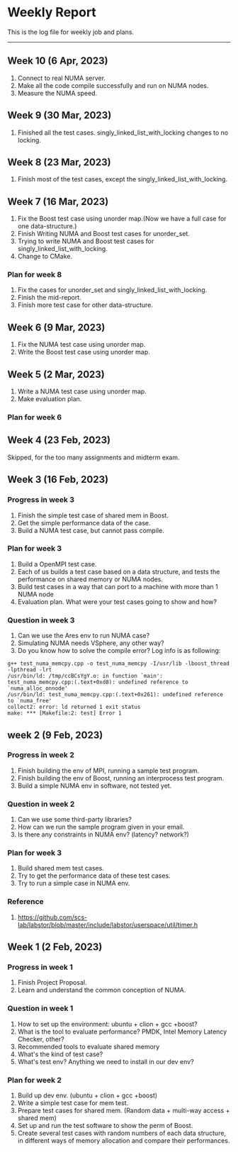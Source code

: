 # Weekly Report

This is the log file for weekly job and plans.

---

## Week 10 (6 Apr, 2023)

1. Connect to real NUMA server.
1. Make all the code compile successfully and run on NUMA nodes.
1. Measure the NUMA speed.

## Week 9 (30 Mar, 2023)

1. Finished all the test cases. singly_linked_list_with_locking changes to no locking.

## Week 8 (23 Mar, 2023)

1. Finish most of the test cases, except the singly_linked_list_with_locking.

## Week 7 (16 Mar, 2023)

1. Fix the Boost test case using unorder map.(Now we have a full case for one data-structure.)
1. Finish Writing NUMA and Boost test cases for unorder_set.
1. Trying to write NUMA and Boost test cases for singly_linked_list_with_locking.
1. Change to CMake.

### Plan for week 8

1. Fix the cases for unorder_set and singly_linked_list_with_locking.
1. Finish the mid-report.
1. Finish more test case for other data-structure.

## Week 6 (9 Mar, 2023)

1. Fix the NUMA test case using unorder map.
1. Write the Boost test case using unorder map.

## Week 5 (2 Mar, 2023)

1. Write a NUMA test case using unorder map.
1. Make evaluation plan.

### Plan for week 6

## Week 4 (23 Feb, 2023)

Skipped, for the too many assignments and midterm exam.

## Week 3 (16 Feb, 2023)

### Progress in week 3

1. Finish the simple test case of shared mem in Boost.
1. Get the simple performance data of the case.
1. Build a NUMA test case, but cannot pass compile.

### Plan for week 3

1. Build a OpenMPI test case.
1. Each of us builds a test case based on a data structure, and tests the performance on shared memory or NUMA nodes.
1. Build test cases in a way that can port to a machine with more than 1 NUMA node
1. Evaluation plan. What were your test cases going to show and how?

### Question in week 3

1. Can we use the Ares env to run NUMA case?
1. Simulating NUMA needs VSphere, any other way?
1. Do you know how to solve the compile error? Log info is as following:

```log
g++ test_numa_memcpy.cpp -o test_numa_memcpy -I/usr/lib -lboost_thread -lpthread -lrt
/usr/bin/ld: /tmp/ccBCsYgY.o: in function `main':
test_numa_memcpy.cpp:(.text+0xd8): undefined reference to `numa_alloc_onnode'
/usr/bin/ld: test_numa_memcpy.cpp:(.text+0x261): undefined reference to `numa_free'
collect2: error: ld returned 1 exit status
make: *** [Makefile:2: test] Error 1
```

## week 2 (9 Feb, 2023)

### Progress in week 2

1. Finish building the env of MPI, running a sample test program.
1. Finish building the env of Boost, running an interprocess test program.
1. Build a simple NUMA env in software, not tested yet.

### Question in week 2

1. Can we use some third-party libraries?
1. How can we run the sample program given in your email.
1. Is there any constraints in NUMA env? (latency? network?)

### Plan for week 3

1. Build shared mem test cases.
1. Try to get the performance data of these test cases.
1. Try to run a simple case in NUMA env.

### Reference

1. <https://github.com/scs-lab/labstor/blob/master/include/labstor/userspace/util/timer.h>

## Week 1 (2 Feb, 2023)

### Progress in week 1

1. Finish Project Proposal.
2. Learn and understand the common conception of NUMA.

### Question in week 1

1. How to set up the environment: ubuntu + clion + gcc +boost?
2. What is the tool to evaluate performance? PMDK, Intel Memory Latency Checker, other?
3. Recommended tools to evaluate shared memory
4. What's the kind of test case?
5. What's test env? Anything we need to install in our dev env?

### Plan for week 2

1. Build up dev env. (ubuntu + clion + gcc +boost)
2. Write a simple test case for mem test.
3. Prepare test cases for shared mem. (Random data + multi-way access + shared mem)
4. Set up and run the test software to show the perm of Boost.
5. Create several test cases with random numbers of each data structure, in different ways of memory allocation and compare their performances.
